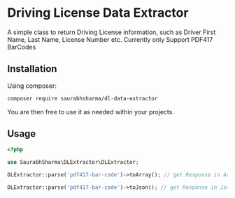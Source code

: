 # Driving License Data Extractor

A simple class to return Driving License information, such as Driver First Name, Last Name, License Number etc. Currently only Support PDF417 BarCodes

## Installation

Using composer:

```bash
composer require saurabhsharma/dl-data-extractor
```

You are then free to use it as needed within your projects.

## Usage

```php
<?php

use SaurabhSharma\DLExtractor\DLExtractor;

DLExtractor::parse('pdf417-bar-code')->toArray(); // get Response in Array

DLExtractor::parse('pdf417-bar-code')->toJson(); // get Response in Json String

```
